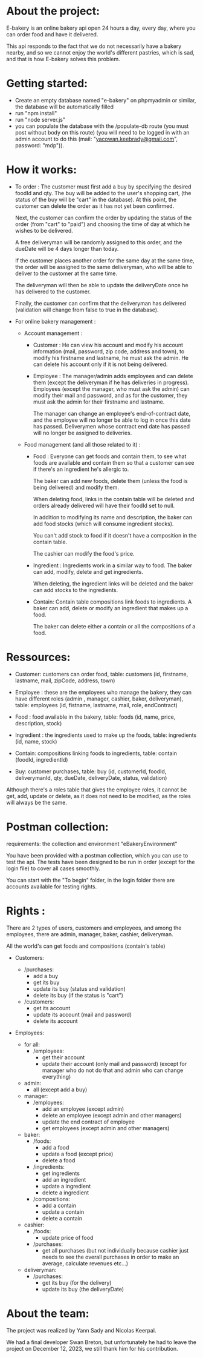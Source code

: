 # About the project:
E-bakery is an online bakery api open 24 hours a day, every day, where you can order food and have it delivered.

This api responds to the fact that we do not necessarily have a bakery nearby, and so we cannot enjoy the world's different pastries, which is sad, and that is how E-bakery solves this problem.

# Getting started:
- Create an empty database named "e-bakery" on phpmyadmin or similar, the database will be automatically filled
- run "npm install"
- run "node server.js"
- you can populate the database with the /populate-db route (you must post without body on this route) (you will need to be logged in with an admin account to do this (mail: "yacowan.keebrady@gmail.com", password: "mdp")).

# How it works:
- To order :
    The customer must first add a buy by specifying the desired foodId and qty. The buy will be added to the user's shopping cart, (the status of the buy will be "cart" in the database). At this point, the customer can delete the order as it has not yet been confirmed.

    Next, the customer can confirm the order by updating the status of the order (from "cart" to "paid") and choosing the time of day at which he wishes to be delivered.

    A free deliveryman will be randomly assigned to this order, and the dueDate will be 4 days longer than today.

    If the customer places another order for the same day at the same time, the order will be assigned to the same deliveryman, who will be able to deliver to the customer at the same time.

    The deliveryman will then be able to update the deliveryDate once he has delivered to the customer.

    Finally, the customer can confirm that the deliveryman has delivered (validation will change from false to true in the database).

- For online bakery management :
    - Account management :
        - Customer :
            He can view his account and modify his account information (mail, password, zip code, address and town), to modify his firstname and lastname, he must ask the admin.
            He can delete his account only if it is not being delivered.
        - Employee :
            The manager/admin adds employees and can delete them (except the deliveryman if he has deliveries in progress).
            Employees (except the manager, who must ask the admin) can modify their mail and password, and as for the customer, they must ask the admin for their firstname and lastname.

            The manager can change an employee's end-of-contract date, and the employee will no longer be able to log in once this date has passed. Deliverymen whose contract end date has passed will no longer be assigned to deliveries.

    - Food management (and all those related to it) :
        - Food :
            Everyone can get foods and contain them, to see what foods are available and contain them so that a customer can see if there's an ingredient he's allergic to.

            The baker can add new foods, delete them (unless the food is being delivered) and modify them.

            When deleting food, links in the contain table will be deleted and orders already delivered will have their foodId set to null.

            In addition to modifying its name and description, the baker can add food stocks (which will consume ingredient stocks).

            You can't add stock to food if it doesn't have a composition in the contain table.

            The cashier can modify the food's price.

        - Ingredient :
            Ingredients work in a similar way to food. The baker can add, modify, delete and get ingredients.

            When deleting, the ingredient links will be deleted and the baker can add stocks to the ingredients.

        - Contain: 
            Contain table compositions link foods to ingredients. A baker can add, delete or modify an ingredient that makes up a food.

            The baker can delete either a contain or all the compositions of a food. 

# Ressources:
- Customer: customers can order food, table: customers (id, firstname, lastname, mail, zipCode, address, town)

- Employee : these are the employees who manage the bakery, they can have different roles (admin , manager, cashier, baker, deliveryman), table: employees (id, fistname, lastname, mail, role, endContract)

- Food : food available in the bakery, table: foods (id, name, price, description, stock)

- Ingredient : the ingredients used to make up the foods, table: ingredients (id, name, stock)

- Contain: compositions linking foods to ingredients, table: contain (foodId, ingredientId)

- Buy: customer purchases, table: buy (id, customerId, foodId, deliverymanId, qty, dueDate, deliveryDate, status, validation)

Although there's a roles table that gives the employee roles, it cannot be get, add, update or delete, as it does not need to be modified, as the roles will always be the same.

# Postman collection: 
requirements: the collection and environment "eBakeryEnvironment"

You have been provided with a postman collection, which you can use to test the api. The tests have been designed to be run in order (except for the login file) to cover all cases smoothly.

You can start with the "To begin" folder, in the login folder there are accounts available for testing rights.

# Rights :
There are 2 types of users, customers and employees, and among the employees, there are admin, manager, baker, cashier, deliveryman.

All the world's can get foods and compositions (contain's table)

- Customers: 
    - /purchases:
        - add a buy
        - get its buy
        - update its buy (status and validation)
        - delete its buy (if the status is "cart")
    - /customers:
        - get its account
        - update its account (mail and password)
        - delete its account

- Employees:
    - for all:
        - /employees:
            - get their account
            - update their account (only mail and password) (except for manager who do not do that and admin who can change everything)
    - admin:
        - all (except add a buy)
    - manager:
        - /employees:
            - add an employee (except admin)
            - delete an employee (except admin and other managers)
            - update the end contract of employee
            - get employees (except admin and other managers)
    - baker:
        - /foods:
            - add a food
            - update a food (except price)
            - delete a food
        - /ingredients:
            - get ingredients
            - add an ingredient
            - update a ingredient
            - delete a ingredient   
        - /compositions:
            - add a contain
            - update a contain
            - delete a contain     
    - cashier:
        - /foods:
            - update price of food 
        - /purchases:
            - get all purchases (but not individually because cashier just needs to see the overall purchases in order to make an average, calculate revenues etc...)
    - deliveryman:
        - /purchases:
            - get its buy (for the delivery)
            - update its buy (the deliveryDate)

# About the team:
The project was realized by Yann Sady and Nicolas Keerpal.

We had a final developer Swan Breton, but unfortunately he had to leave the project on December 12, 2023, we still thank him for his contribution.